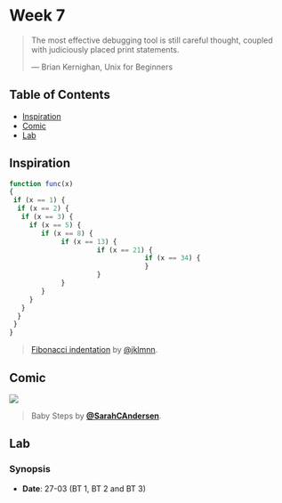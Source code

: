 # Week 7

> The most effective debugging tool is still careful thought, coupled with
> judiciously placed print statements.
>
> — Brian Kernighan, Unix for Beginners

## Table of Contents

*   [Inspiration](#inspiration)
*   [Comic](#comic)
*   [Lab](#lab)

## Inspiration

```js
function func(x)
{
 if (x == 1) {
  if (x == 2) {
   if (x == 3) {
     if (x == 5) {
        if (x == 8) {
             if (x == 13) {
                      if (x == 21) {
                                  if (x == 34) {
                                  }
                      }
             }
        }
     }
   }
  }
 }
}
```

> [Fibonacci indentation][inspiration-link] by [@jklmnn][inspiration-author].

## Comic

[![][comic-cover]][comic-link]

> Baby Steps by [**@SarahCAndersen**][comic-author].

## Lab

### Synopsis

*   **Date**: 27-03 (BT 1, BT 2 and BT 3)

<!--
*   **Slides**
-->

<!--
### Schedule

*   Alpha
*   Bravo
*   Charlie
-->

[inspiration-link]: https://github.com/jklmnn/fibonacci-indentation

[inspiration-author]: https://github.com/jklmnn

[comic-cover]: http://78.media.tumblr.com/cbdb4a27902ffbf30ae68cf8b365b851/tumblr_p0tghg7vX11qiuiebo1_540.jpg

[comic-link]: https://twitter.com/SarahCAndersen/status/940967297526661120

[comic-author]: https://twitter.com/SarahCAndersen
